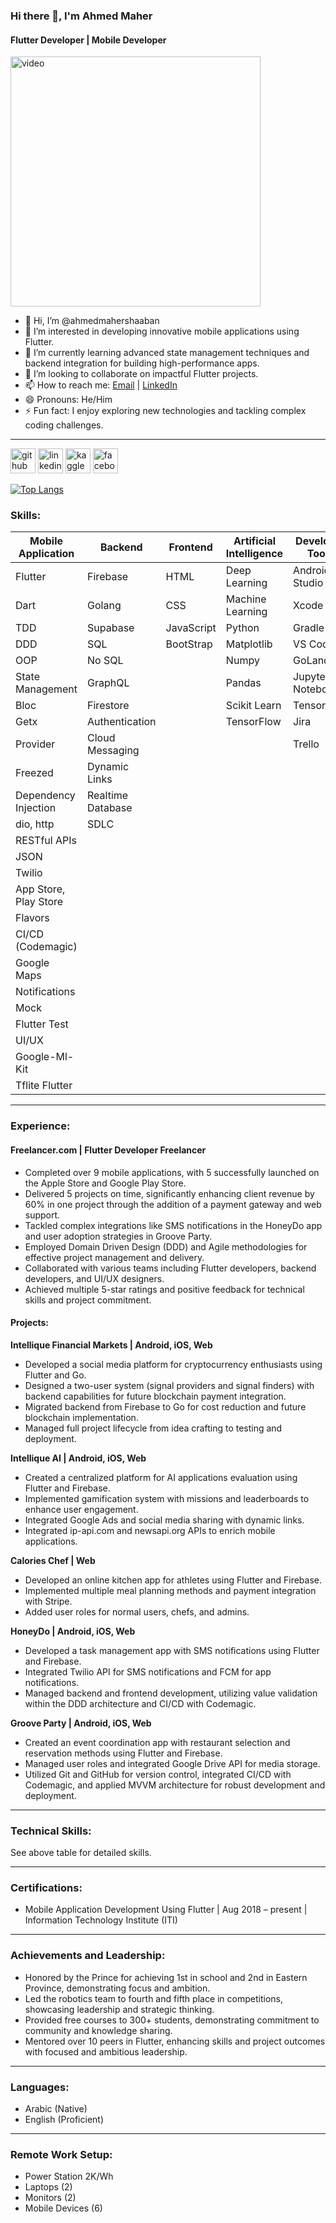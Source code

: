### Hi there 👋, I'm Ahmed Maher

#### Flutter Developer | Mobile Developer
<img src="https://cdn.dribbble.com/userupload/3237940/file/original-41f04e81b55aee246a2effc92b63f620.mp4" alt ="video"  width ="400px"/>

- 👋 Hi, I’m @ahmedmahershaaban
- 👀 I’m interested in developing innovative mobile applications using Flutter.
- 🌱 I’m currently learning advanced state management techniques and backend integration for building high-performance apps.
- 💞️ I’m looking to collaborate on impactful Flutter projects.
- 📫 How to reach me: [Email](mailto:ahmedmaher13579@outlook.com) | [LinkedIn](https://www.linkedin.com/in/ahmed-maher0/)
- 😄 Pronouns: He/Him
- ⚡ Fun fact: I enjoy exploring new technologies and tackling complex coding challenges.

---


[<img src='https://cdn.jsdelivr.net/npm/simple-icons@3.0.1/icons/github.svg' alt='github' height='40'>](https://github.com/ahmedmahershaaban)  [<img src='https://cdn.jsdelivr.net/npm/simple-icons@3.0.1/icons/linkedin.svg' alt='linkedin' height='40'>](https://linkedin.com/in/ahmed-maher0)  [<img src='https://cdn.jsdelivr.net/npm/simple-icons@3.0.1/icons/kaggle.svg' alt='kaggle' height='40'>](https://kaggle.com/ahmedmaher00)  [<img src='https://cdn.jsdelivr.net/npm/simple-icons@3.0.1/icons/facebook.svg' alt='facebook' height='40'>](https://www.facebook.com/ahmedmahershaaban/)


[![Top Langs](https://github-readme-stats.vercel.app/api/top-langs/?username=ahmedmahershaaban&show=reviews,discussions_started,discussions_answered,prs_merged,prs_merged_percentage)](https://github.com/anuraghazra/github-readme-stats)


### Skills:
| **Mobile Application**   | **Backend**       | **Frontend**  | **Artificial Intelligence** | **Developer Tools**      | **Technologies/Frameworks** |
|---------------------------|-------------------|---------------|-----------------------------|--------------------------|------------------------------|
| Flutter                   | Firebase          | HTML          | Deep Learning               | Android Studio           | Windows                      |
| Dart                      | Golang            | CSS           | Machine Learning            | Xcode                    | Mac                          |
| TDD                       | Supabase          | JavaScript    | Python                      | Gradle                   | Linux                        |
| DDD                       | SQL               | BootStrap     | Matplotlib                  | VS Code                  | Bash                         |
| OOP                       | No SQL            |               | Numpy                       | GoLand                   | Command Line                 |
| State Management          | GraphQL           |               | Pandas                      | Jupyter Notebook         | Git                          |
| Bloc                      | Firestore         |               | Scikit Learn                | TensorFlow               | GitHub                       |
| Getx                      | Authentication    |               | TensorFlow                  | Jira                     | GitHub Actions               |
| Provider                  | Cloud Messaging   |               |                             | Trello                   | Code Magic                   |
| Freezed                   | Dynamic Links     |               |                             |                         | Flutter Flow                 |
| Dependency Injection      | Realtime Database |               |                             |                         | Kaggle                       |
| dio, http                 | SDLC              |               |                             |                         | AWS                          |
| RESTful APIs              |                   |               |                             |                         | Docker                       |
| JSON                      |                   |               |                             |                         | SDLC                         |
| Twilio                    |                   |               |                             |                         | Agile                        |
| App Store, Play Store     |                   |               |                             |                         |                              |
| Flavors                   |                   |               |                             |                         |                              |
| CI/CD (Codemagic)         |                   |               |                             |                         |                              |
| Google Maps               |                   |               |                             |                         |                              |
| Notifications             |                   |               |                             |                         |                              |
| Mock                      |                   |               |                             |                         |                              |
| Flutter Test              |                   |               |                             |                         |                              |
| UI/UX                     |                   |               |                             |                         |                              |
| Google-Ml-Kit             |                   |               |                             |                         |                              |
| Tflite Flutter            |                   |               |                             |                         |                              |

---

### Experience:

#### Freelancer.com | Flutter Developer Freelancer
- Completed over 9 mobile applications, with 5 successfully launched on the Apple Store and Google Play Store.
- Delivered 5 projects on time, significantly enhancing client revenue by 60% in one project through the addition of a payment gateway and web support.
- Tackled complex integrations like SMS notifications in the HoneyDo app and user adoption strategies in Groove Party.
- Employed Domain Driven Design (DDD) and Agile methodologies for effective project management and delivery.
- Collaborated with various teams including Flutter developers, backend developers, and UI/UX designers.
- Achieved multiple 5-star ratings and positive feedback for technical skills and project commitment.

#### Projects:

**Intellique Financial Markets | Android, iOS, Web**
- Developed a social media platform for cryptocurrency enthusiasts using Flutter and Go.
- Designed a two-user system (signal providers and signal finders) with backend capabilities for future blockchain payment integration.
- Migrated backend from Firebase to Go for cost reduction and future blockchain implementation.
- Managed full project lifecycle from idea crafting to testing and deployment.

**Intellique AI | Android, iOS, Web**
- Created a centralized platform for AI applications evaluation using Flutter and Firebase.
- Implemented gamification system with missions and leaderboards to enhance user engagement.
- Integrated Google Ads and social media sharing with dynamic links.
- Integrated ip-api.com and newsapi.org APIs to enrich mobile applications.

**Calories Chef | Web**
- Developed an online kitchen app for athletes using Flutter and Firebase.
- Implemented multiple meal planning methods and payment integration with Stripe.
- Added user roles for normal users, chefs, and admins.

**HoneyDo | Android, iOS, Web**
- Developed a task management app with SMS notifications using Flutter and Firebase.
- Integrated Twilio API for SMS notifications and FCM for app notifications.
- Managed backend and frontend development, utilizing value validation within the DDD architecture and CI/CD with Codemagic.

**Groove Party | Android, iOS, Web**
- Created an event coordination app with restaurant selection and reservation methods using Flutter and Firebase.
- Managed user roles and integrated Google Drive API for media storage.
- Utilized Git and GitHub for version control, integrated CI/CD with Codemagic, and applied MVVM architecture for robust development and deployment.

---

### Technical Skills:
See above table for detailed skills.

---

### Certifications:
* Mobile Application Development Using Flutter | Aug 2018 – present | Information Technology Institute (ITI)

---

### Achievements and Leadership:
* Honored by the Prince for achieving 1st in school and 2nd in Eastern Province, demonstrating focus and ambition.
* Led the robotics team to fourth and fifth place in competitions, showcasing leadership and strategic thinking.
* Provided free courses to 300+ students, demonstrating commitment to community and knowledge sharing.
* Mentored over 10 peers in Flutter, enhancing skills and project outcomes with focused and ambitious leadership.

---

### Languages:
* Arabic (Native)
* English (Proficient)

---

### Remote Work Setup:
* Power Station 2K/Wh
* Laptops (2)
* Monitors (2)
* Mobile Devices (6)
